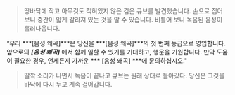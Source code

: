 > 땅바닥에 작고 아무것도 적혀있지 않은 검은 큐브를 발견했습니다. 손으로 집어보니 중간이 얇게 갈라져 있는 것을 알 수 있습니다. 비틀어 보니 녹음된 음성이 흘러나옵니다.

“우리 ***[음성 왜곡]***은 당신을 ***[음성 왜곡]***의 첫 번째 등급으로 영입합니다. 앞으로의 ***[음성 왜곡]*** 에서 함께 일할 수 있기를 기대하고, 행운을 기원합니다. 만약 도움이 필요한 경우, 언제든지 가까운 *** [음성 왜곡] ***에 문의하십시오."

> 딸깍 소리가 나면서 녹음이 끝나고 큐브는 원래 상태로 돌아갔다. 당신은 그것을 바닥에 다시 두고 계속 걸어갑니다.
